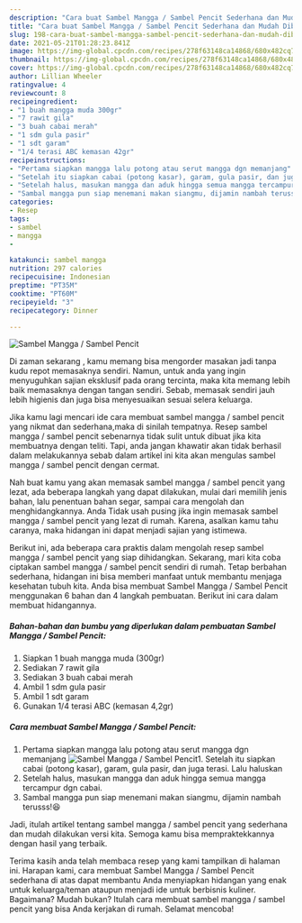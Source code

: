 ```yaml
---
description: "Cara buat Sambel Mangga / Sambel Pencit Sederhana dan Mudah Dibuat"
title: "Cara buat Sambel Mangga / Sambel Pencit Sederhana dan Mudah Dibuat"
slug: 198-cara-buat-sambel-mangga-sambel-pencit-sederhana-dan-mudah-dibuat
date: 2021-05-21T01:28:23.841Z
image: https://img-global.cpcdn.com/recipes/278f63148ca14868/680x482cq70/sambel-mangga-sambel-pencit-foto-resep-utama.jpg
thumbnail: https://img-global.cpcdn.com/recipes/278f63148ca14868/680x482cq70/sambel-mangga-sambel-pencit-foto-resep-utama.jpg
cover: https://img-global.cpcdn.com/recipes/278f63148ca14868/680x482cq70/sambel-mangga-sambel-pencit-foto-resep-utama.jpg
author: Lillian Wheeler
ratingvalue: 4
reviewcount: 8
recipeingredient:
- "1 buah mangga muda 300gr"
- "7 rawit gila"
- "3 buah cabai merah"
- "1 sdm gula pasir"
- "1 sdt garam"
- "1/4 terasi ABC kemasan 42gr"
recipeinstructions:
- "Pertama siapkan mangga lalu potong atau serut mangga dgn memanjang"
- "Setelah itu siapkan cabai (potong kasar), garam, gula pasir, dan juga terasi. Lalu haluskan"
- "Setelah halus, masukan mangga dan aduk hingga semua mangga tercampur dgn cabai."
- "Sambal mangga pun siap menemani makan siangmu, dijamin nambah terusss!😆"
categories:
- Resep
tags:
- sambel
- mangga
- 

katakunci: sambel mangga  
nutrition: 297 calories
recipecuisine: Indonesian
preptime: "PT35M"
cooktime: "PT60M"
recipeyield: "3"
recipecategory: Dinner

---
```



![Sambel Mangga / Sambel Pencit](https://img-global.cpcdn.com/recipes/278f63148ca14868/680x482cq70/sambel-mangga-sambel-pencit-foto-resep-utama.jpg)

Di zaman  sekarang , kamu memang bisa mengorder masakan jadi tanpa kudu repot memasaknya sendiri. Namun, untuk anda yang ingin menyuguhkan sajian eksklusif pada orang tercinta, maka kita memang lebih baik memasaknya dengan tangan sendiri. Sebab, memasak sendiri jauh lebih higienis dan juga bisa menyesuaikan sesuai selera keluarga.

Jika kamu lagi mencari ide cara membuat sambel mangga / sambel pencit yang nikmat dan sederhana,maka di sinilah tempatnya. Resep sambel mangga / sambel pencit  sebenarnya tidak sulit untuk dibuat jika kita membuatnya dengan teliti. Tapi, anda jangan khawatir akan tidak berhasil dalam melakukannya 
sebab dalam artikel ini kita akan mengulas sambel mangga / sambel pencit dengan cermat.  



Nah buat kamu yang akan memasak sambel mangga / sambel pencit yang lezat, ada beberapa langkah yang dapat dilakukan, mulai dari memilih jenis bahan, lalu penentuan bahan segar, sampai cara mengolah dan menghidangkannya. Anda Tidak usah pusing jika ingin memasak sambel mangga / sambel pencit yang lezat di rumah. Karena, asalkan kamu  tahu caranya, maka hidangan ini dapat menjadi sajian yang istimewa.

Berikut ini, ada beberapa cara praktis  dalam mengolah resep sambel mangga / sambel pencit yang siap dihidangkan. Sekarang, mari kita coba ciptakan sambel mangga / sambel pencit sendiri di rumah. Tetap berbahan sederhana, hidangan ini bisa memberi manfaat untuk membantu menjaga kesehatan tubuh kita. Anda bisa membuat Sambel Mangga / Sambel Pencit menggunakan 6 bahan dan 4 langkah pembuatan. Berikut ini cara dalam membuat hidangannya.

<!--inarticleads1-->

##### Bahan-bahan dan bumbu yang diperlukan dalam pembuatan Sambel Mangga / Sambel Pencit:

1. Siapkan 1 buah mangga muda (300gr)
1. Sediakan 7 rawit gila
1. Sediakan 3 buah cabai merah
1. Ambil 1 sdm gula pasir
1. Ambil 1 sdt garam
1. Gunakan 1/4 terasi ABC (kemasan 4,2gr)




<!--inarticleads2-->

##### Cara membuat Sambel Mangga / Sambel Pencit:

1. Pertama siapkan mangga lalu potong atau serut mangga dgn memanjang
<img src="https://img-global.cpcdn.com/steps/a7795a6999b00abf/160x128cq70/sambel-mangga-sambel-pencit-langkah-memasak-1-foto.jpg" alt="Sambel Mangga / Sambel Pencit">1. Setelah itu siapkan cabai (potong kasar), garam, gula pasir, dan juga terasi. Lalu haluskan
1. Setelah halus, masukan mangga dan aduk hingga semua mangga tercampur dgn cabai.
1. Sambal mangga pun siap menemani makan siangmu, dijamin nambah terusss!😆




Jadi, itulah artikel tentang  sambel mangga / sambel pencit  yang sederhana dan mudah dilakukan versi kita. Semoga kamu bisa mempraktekkannya dengan hasil yang terbaik. 

Terima kasih anda telah membaca resep yang kami tampilkan di halaman ini. Harapan kami, cara membuat  Sambel Mangga / Sambel Pencit sederhana di atas dapat membantu Anda menyiapkan hidangan yang enak untuk keluarga/teman ataupun menjadi ide untuk berbisnis kuliner. Bagaimana? Mudah bukan? Itulah cara membuat sambel mangga / sambel pencit yang bisa Anda kerjakan di rumah. Selamat mencoba!

